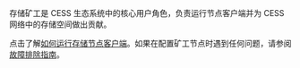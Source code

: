 存储矿工是 CESS 生态系统中的核心用户角色，负责运行节点客户端并为 CESS 网络中的存储空间做出贡献。

点击了解[如何运行存储节点客户端](./running.md)。如果在配置矿工节点时遇到任何问题，请参阅[故障排除指南](./troubleshooting.md)。
